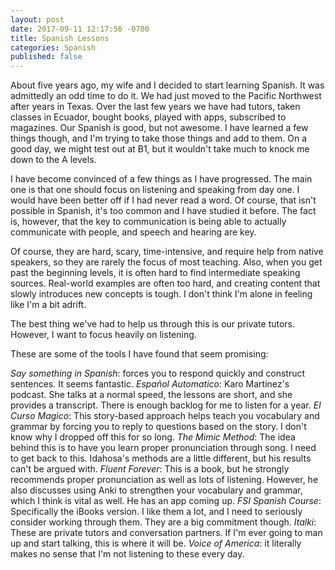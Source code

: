 ```yaml
---
layout: post
date: 2017-09-11 12:17:56 -0700
title: Spanish Lessons 
categories: Spanish
published: false 
---
```


About five years ago, my wife and I decided to start learning Spanish. It was admittedly an odd time to do it. We had just moved to the Pacific Northwest after years in Texas. Over the last few years we have had tutors, taken classes in Ecuador, bought books, played with apps, subscribed to magazines. Our Spanish is good, but not awesome. I have learned a few things though, and I'm trying to take those things and add to them. On a good day, we might test out at B1, but it wouldn't take much to knock me down to the A levels. 

I have become convinced of a few things as I have progressed. The main one is that one should focus on listening and speaking from day one. I would have been better off if I had never read a word. Of course, that isn't possible in Spanish, it's too common and I have studied it before. The fact is, however, that the key to communication is being able to actually communicate with people, and speech and hearing are key. 

Of course, they are hard, scary, time-intensive, and require help from native speakers, so they are rarely the focus of most teaching. Also, when you get past the beginning levels, it is often hard to find intermediate speaking sources. Real-world examples are often too hard, and creating content that slowly introduces new concepts is tough. I don't think I'm alone in feeling like I'm a bit adrift. 

The best thing we've had to help us through this is our private tutors. However, I want to focus heavily on listening.

These are some of the tools I have found that seem promising:

*Say something in Spanish*: forces you to respond quickly and construct sentences. It seems fantastic. 
*Español Automatico*: Karo Martinez's podcast. She talks at a normal speed, the lessons are short, and she provides a transcript. There is enough backlog for me to listen for a year.
*El Curso Magico*: This story-based approach helps teach you vocabulary and grammar by forcing you to reply to questions based on the story. I don't know why I dropped off this for so long. 
*The Mimic Method*: The idea behind this is to have you learn proper pronunciation through song. I need to get back to this. Idahosa's methods are a little different, but his results can't be argued with.
*Fluent Forever*: This is a book, but he strongly recommends proper pronunciation as well as lots of listening. However, he also discusses using Anki to strengthen your vocabulary and grammar, which I think is vital as well. He has an app coming up. 
*FSI Spanish Course*: Specifically the iBooks version. I like them a lot, and I need to seriously consider working through them. They are a big commitment though.
*Italki*: These are private tutors and conversation partners. If I'm ever going to man up and start talking, this is where it will be. 
*Voice of America*: it literally makes no sense that I'm not listening to these every day. 
 
